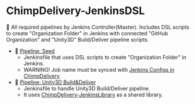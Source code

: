 # ChimpDelivery-JenkinsDSL

:bookmark: All required pipelines by Jenkins Controller(Master). Includes DSL scripts to create "Organization Folder" in Jenkins with connected "GitHub Organization" and "Unity3D" Build/Deliver pipeline scripts.

- :seedling: [Pipeline: Seed](https://github.com/ChimpDelivery/ChimpDelivery-JenkinsDSL/blob/master/Jenkinsfile)
  - Jenkinsfile that uses DSL scripts to create "Organization Folder" in Jenkins. 
  - WARNING! Job name must be synced with [Jenkins Configs in ChimpDelivery](https://github.com/ChimpDelivery/ChimpDelivery/blob/master/config/jenkins.php).
- :seedling: [Pipeline: Unity3D Build&Deliver](https://github.com/ChimpDelivery/ChimpDelivery-JenkinsDSL/blob/master/files/Jenkinsfile)
  - Jenkinsfile to handle Unity3D Build/Deliver pipeline.
  - It uses [ChimpDelivery-JenkinsLibrary](https://github.com/ChimpDelivery/ChimpDelivery-JenkinsLibrary) as a shared library.

